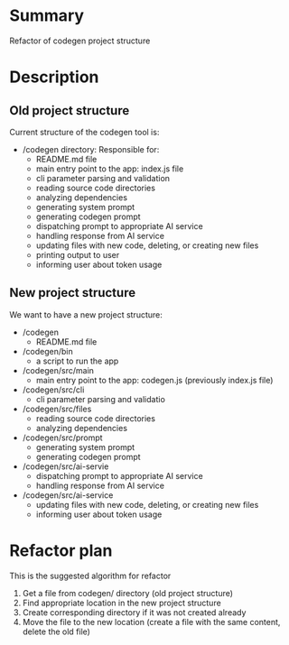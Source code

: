 # Summary

Refactor of codegen project structure

# Description

## Old project structure

Current structure of the codegen tool is:

- /codegen directory:
  Responsible for:
  - README.md file
  - main entry point to the app: index.js file
  - cli parameter parsing and validation
  - reading source code directories
  - analyzing dependencies
  - generating system prompt
  - generating codegen prompt
  - dispatching prompt to appropriate AI service
  - handling response from AI service
  - updating files with new code, deleting, or creating new files
  - printing output to user
  - informing user about token usage

## New project structure

We want to have a new project structure:

- /codegen
  - README.md file
- /codegen/bin
  - a script to run the app
- /codegen/src/main
  - main entry point to the app: codegen.js (previously index.js file)
- /codegen/src/cli
  - cli parameter parsing and validatio
- /codegen/src/files
  - reading source code directories
  - analyzing dependencies
- /codegen/src/prompt
  - generating system prompt
  - generating codegen prompt
- /codegen/src/ai-servie
  - dispatching prompt to appropriate AI service
  - handling response from AI service
- /codegen/src/ai-service
  - updating files with new code, deleting, or creating new files
  - informing user about token usage

# Refactor plan

This is the suggested algorithm for refactor

1. Get a file from codegen/ directory (old project structure)
2. Find appropriate location in the new project structure
3. Create corresponding directory if it was not created already
4. Move the file to the new location (create a file with the same content, delete the old file)
